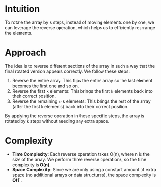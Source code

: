 # Intuition
To rotate the array by `k` steps, instead of moving elements one by one, we can leverage the reverse operation, which helps us to efficiently rearrange the elements.

# Approach
The idea is to reverse different sections of the array in such a way that the final rotated version appears correctly. We follow these steps:
1. Reverse the entire array: This flips the entire array so the last element becomes the first one and so on.
2. Reverse the first `k` elements: This brings the first `k` elements back into their correct position.
3. Reverse the remaining `n-k` elements: This brings the rest of the array (after the first `k` elements) back into their correct position.

By applying the reverse operation in these specific steps, the array is rotated by `k` steps without needing any extra space.

# Complexity
- **Time Complexity**: Each reverse operation takes O(n), where n is the size of the array. We perform three reverse operations, so the time complexity is **O(n)**.
- **Space Complexity**: Since we are only using a constant amount of extra space (no additional arrays or data structures), the space complexity is **O(1)**.
